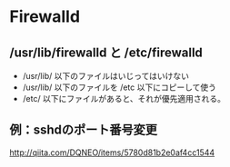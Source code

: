 # Firewalld

## /usr/lib/firewalld と /etc/firewalld

* /usr/lib/ 以下のファイルはいじってはいけない
* /usr/lib/ 以下のファイルを /etc 以下にコピーして使う
* /etc/ 以下にファイルがあると、それが優先適用される。

## 例：sshdのポート番号変更
http://qiita.com/DQNEO/items/5780d81b2e0af4cc1544
